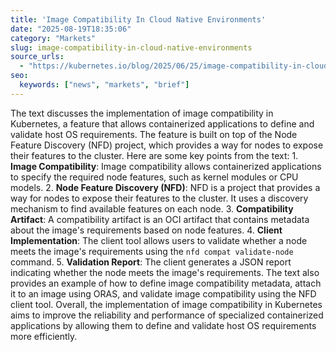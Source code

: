 ```yaml
---
title: 'Image Compatibility In Cloud Native Environments'
date: "2025-08-19T18:35:06"
category: "Markets"
slug: image-compatibility-in-cloud-native-environments
source_urls:
  - "https://kubernetes.io/blog/2025/06/25/image-compatibility-in-cloud-native-environments/"
seo:
  keywords: ["news", "markets", "brief"]
---
```

The text discusses the implementation of image compatibility in Kubernetes, a feature that allows containerized applications to define and validate host OS requirements. The feature is built on top of the Node Feature Discovery (NFD) project, which provides a way for nodes to expose their features to the cluster.  Here are some key points from the text:  1. **Image Compatibility**: Image compatibility allows containerized applications to specify the required node features, such as kernel modules or CPU models. 2. **Node Feature Discovery (NFD)**: NFD is a project that provides a way for nodes to expose their features to the cluster. It uses a discovery mechanism to find available features on each node. 3. **Compatibility Artifact**: A compatibility artifact is an OCI artifact that contains metadata about the image's requirements based on node features. 4. **Client Implementation**: The client tool allows users to validate whether a node meets the image's requirements using the `nfd compat validate-node` command. 5. **Validation Report**: The client generates a JSON report indicating whether the node meets the image's requirements.  The text also provides an example of how to define image compatibility metadata, attach it to an image using ORAS, and validate image compatibility using the NFD client tool.  Overall, the implementation of image compatibility in Kubernetes aims to improve the reliability and performance of specialized containerized applications by allowing them to define and validate host OS requirements more efficiently. 
